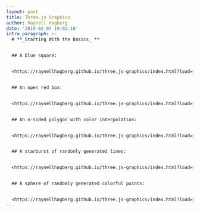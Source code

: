 ```yaml
---
layout: post
title: Three.js Graphics
author: Raynell Hagberg
date: '2019-02-07 19:02:10'
intro_paragraph: >-
  # **_Starting With the Basics_ **


  ## A blue square:


  <https://raynellhagberg.github.io/three.js-graphics/index.html?load=js/square.js>


  ## An open red box:


  <https://raynellhagberg.github.io/three.js-graphics/index.html?load=js/cubeOpenFace.js>


  ## An n-sided polygon with color interpolation:


  <https://raynellhagberg.github.io/three.js-graphics/index.html?load=js/regularPolygon.js>


  ## A starburst of randomly generated lines:


  <https://raynellhagberg.github.io/three.js-graphics/index.html?load=js/starburst.js>


  ## A sphere of randomly generated colorful points:


  <https://raynellhagberg.github.io/three.js-graphics/index.html?load=js/sphereOfStarbursts.js>
---
```



